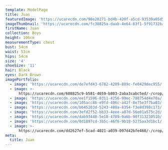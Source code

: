```yaml
---
template: ModelPage
title: Juan
featuredImage: 'https://ucarecdn.com/98e20271-bd4b-420f-a5cd-93539a05d545/'
imageThumbnail: 'https://ucarecdn.com/fc30825a-daab-4e64-83f1-5f91732baae3/'
firstName: Juan
collection: Boys
height: 106cm
measurementType: chest
bust: 54cm
waist: 53cm
hips: 54cm
size: '4'
shoeSize: '11'
hair: Black
eyes: Dark Brown
imagePortfolio:
  - image: 'https://ucarecdn.com/de7efd43-6782-4209-889c-fe0429dec955/'
  - image: >-
      https://ucarecdn.com/608825c9-b581-4659-b803-2aba3cabc5ed/-/crop/1632x1847/0,0/-/preview/
  - image: 'https://ucarecdn.com/ee1f1596-0311-4256-99ec-788754d4e70a/'
  - image: 'https://ucarecdn.com/105acc86-e9fd-406c-a42f-8e75e3f7ba03/'
  - image: 'https://ucarecdn.com/b645203d-5243-408a-8354-f3e8d398c173/'
  - image: 'https://ucarecdn.com/3efd2f52-bb33-4eee-a07d-56e01a575c2d/'
  - image: 'https://ucarecdn.com/dab93448-5e18-4789-9a6b-90f313230510/'
  - image: 'https://ucarecdn.com/0d1897cd-3b5c-46f6-9b18-5275aa3d1bc1/'
  - image: >-
      https://ucarecdn.com/dd2627ef-5cad-4021-a039-097d42bfe460/-/crop/1717x1619/386,13/-/preview/
meta:
  title: Juan
---
```


